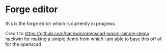 # Forge editor


this is the forge editor which is currently in progress

Credit to https://github.com/hackwin/openscad-wasm-simple-demo hackwin for making a simple demo from which i am able to base this off of for the openscad